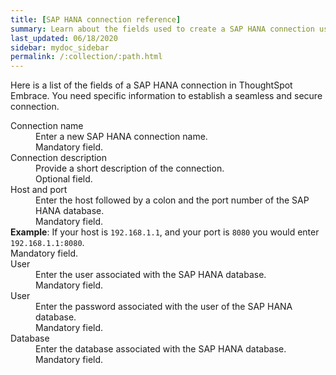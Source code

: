 ```yaml
---
title: [SAP HANA connection reference]
summary: Learn about the fields used to create a SAP HANA connection using ThoughtSpot Embrace.
last_updated: 06/18/2020
sidebar: mydoc_sidebar
permalink: /:collection/:path.html
---
```


Here is a list of the fields of a SAP HANA connection in ThoughtSpot Embrace. You need specific information to establish a seamless and secure connection.

<dl id="embrace-HANA-ref">
  <dlentry id="embrace-HANA-ref-connection-name">
    <dt>Connection name</dt>
    <dd>Enter a new SAP HANA connection name.<br/>Mandatory field.</dd>
  </dlentry>
  <dlentry id="embrace-HANA-ref-connection-description">
    <dt>Connection description</dt>
    <dd>Provide a short description of the connection.<br/>Optional field.</dd>
  </dlentry>
  <dlentry id="embrace-HANA-ref-host-port">
    <dt>Host and port</dt>
    <dd>Enter the host followed by a colon and the port number of the SAP HANA database.<br/>Mandatory field.</dd>
    <strong>Example</strong>: If your host is <code>192.168.1.1</code>, and your port is <code>8080</code> you would enter <code>192.168.1.1:8080</code>.<br/>Mandatory field.</dd>
  </dlentry>
  <dlentry id="embrace-HANA-user-id">
    <dt>User</dt>
    <dd>Enter the user associated with the SAP HANA database.<br/>Mandatory field.</dd>
  </dlentry>
  <dlentry id="embrace-HANA-password">
    <dt>User</dt>
    <dd>Enter the password associated with the user of the SAP HANA database.<br/>Mandatory field.</dd>
  </dlentry>
  <dlentry id="embrace-HANA-password">
    <dt>Database</dt>
    <dd>Enter the database associated with the SAP HANA database.<br/>Mandatory field.</dd>
  </dlentry>
</dl>  
